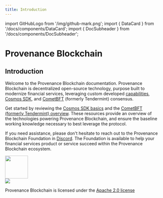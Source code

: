 ```yaml
---
title: Introduction
---
```


import GitHubLogo from '/img/github-mark.png';
import { DataCard } from '/docs/components/DataCard';
import { DocSubheader } from '/docs/components/DocSubheader';

# Provenance Blockchain

<DocSubheader text="Provenance Blockchain is a distributed, Proof-of-Stake Blockchain designed for the Financial Service Industry."
/>

## Introduction

Welcome to the Provenance Blockchain documentation. Provenance Blockchain is decentralized open-source technology, purpose built to modernize financial services, leveraging custom developed [capabilities](https://provenance.io/solutions/), [Cosmos SDK](https://docs.cosmos.network/main/), and [CometBFT](https://cosmos.network/cometbft/) (formerly Tendermint) consensus.

Get started by reviewing the [Cosmos SDK basics](https://docs.cosmos.network/main/learn/intro/overview.html) and the [CometBFT (formerly Tendermint) overview](https://docs.cometbft.com/v0.38/introduction/). These resources provide an overview of the technologies powering Provenance Blockchain, and ensure the baseline working knowledge necessary to best leverage the protocol.

If you need assistance, please don't hesitate to reach out to the Provenance Blockchain Foundation in [Discord](https://discord.com/invite/kNZC8nwCFP). The Foundation is available to help your financial services product or service succeed within the Provenance Blockchain ecosystem.

<a href="https://github.com/provenance-io" className="flex flex-col justify-center items-center mb-10">
  <img src={GitHubLogo} width="75"/><br/>
  <img src="https://gh-card.dev/repos/provenance-io/provenance.svg"/>
</a>

Provenance Blockchain is licensed under the [Apache 2.0 license](https://www.apache.org/licenses/LICENSE-2.0)

<div className="grid grid-cols-2 gap-5 mt-10">
  <DataCard title="Read" content="about the Provenance blockchain and financial services" link="/docs/pb/blockchain/introduction/"/>
  <DataCard title="Start" content="with the basics of the Provenance Blockchain network" link="/docs/pb/blockchain/basics/anatomy-of-a-provenance-application"/>
  <DataCard title="Install" content="the Provenance blockchain application to run a node" link="/docs/pb/blockchain/running-a-node/"/>
  <DataCard title="Explore" content="the entirety of the Provenance ecosystem and community" link="https://provenance.io/connect"/>
  <DataCard title="Learn" content="how the Provenance Modules empower business" link="/docs/pb/sdk/"/>
  <DataCard title="Discover" content="how the Provenance Contract Execution Environment works" link="/docs/pb/p8e/overview/"/>
  <DataCard title="Build" content="your integration into the Provenance Blockchain" link="/docs/pb/integrating/integrating-with-p8e/"/>
  <DataCard title="Follow" content="real-world use cases and applications built on Provenance" link="https://twitter.com/provenancefdn"/>
</div>
